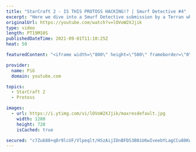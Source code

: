 ```yaml
---
title: "StarCraft 2 - IS THIS PROTOSS HACKING!? | Smurf Detective #4"
excerpt: "Here we dive into a Smurf Detective submission by a Terran who wonders whether his opponent is either a Starcraft smurf, hacker or both. What do you think?  🔥New Community Submission Series: SMURF DETECTIVE! So you think you have faced a Smurf. Send in your replay to RateMyStarCraft@gmail.com with your"
originalUrl: https://youtube.com/watch?v=lOVoW2XJjik
type: video
length: PT19M10S
publishedDateTime: 2021-09-01T11:10:25Z
heat: 50

featuredContent: "<iframe width=\"800\" height=\"500\" frameborder=\"0\" src=\"https://www.youtube.com/embed/lOVoW2XJjik\" allow=\"accelerometer; autoplay; encrypted-media; gyroscope; picture-in-picture\" allowfullscreen></iframe>"

provider:
  name: PiG
  domain: youtube.com

topics:
  - StarCraft 2
  - Protoss

images:
  - url: https://i.ytimg.com/vi/lOVoW2XJjik/maxresdefault.jpg
    width: 1280
    height: 720
    isCached: true

secured: "c7Zu688+q8r9lcUF/Vlpeqlt/HSzAijIDnBFDS3B0iU6wIveebYLagCCu88Kw8zD8NKIP10V6xmAPB+1dx0a4CM8S35BYVvIk/fxjnaWI8Hc4U+Mwi6tk3e68o3CwTNIwztLz2XJUslK1u7tV/uIn3YoHauyg/7L8ZXYXm6aWtjfQXdAg1Ek/FSG/mey6eI9zDBolF0Kx5J0EKg7N/qcG7NGLCmoCPEG+i4X5IL1/Uqpq7GsaNG9zjubYu1tDdj5kx9CNLLYKOqbH7RieU9f/G3KZ3qt/8zFRnbMFmYEcSokSntgaut5zY184itOoVVZ7ynexKpK5DOpSYSpWxL4zOHpSW69zlZNubkL32ki5OePTAs6VQqhQ254HaODuyFbjHKyDX42xN09HpGFszYLYG8QuX0NK+F4erqysjkjKMI=;6Ht+sAlcXdhWgx8IP0dsYg=="
---
```


